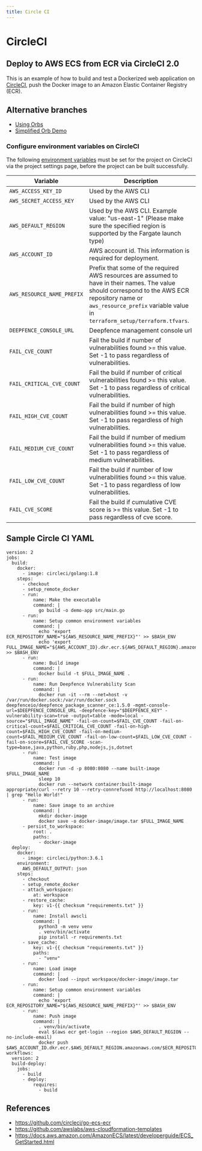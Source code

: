 ```yaml
---
title: Circle CI
---
```


# CircleCI

## Deploy to AWS ECS from ECR via CircleCI 2.0

This is an example of how to build and test a Dockerized web application on [CircleCI](https://circleci.com), push the Docker image to an Amazon Elastic Container Registry (ECR).

## Alternative branches
* [Using Orbs](https://github.com/CircleCI-Public/circleci-demo-aws-ecs-ecr/tree/orbs)
* [Simplified Orb Demo](https://github.com/CircleCI-Public/circleci-demo-aws-ecs-ecr/tree/simple_orb_demo)

### Configure environment variables on CircleCI
The following [environment variables](https://circleci.com/docs/2.0/env-vars/#setting-an-environment-variable-in-a-project) must be set for the project on CircleCI via the project settings page, before the project can be built successfully.


| Variable                   | Description                                                                                                                                                                                                                  |
|----------------------------|------------------------------------------------------------------------------------------------------------------------------------------------------------------------------------------------------------------------------|
| `AWS_ACCESS_KEY_ID`        | Used by the AWS CLI                                                                                                                                                                                                          |
| `AWS_SECRET_ACCESS_KEY`    | Used by the AWS CLI                                                                                                                                                                                                          |
| `AWS_DEFAULT_REGION`       | Used by the AWS CLI. Example value: "us-east-1" (Please make sure the specified region is supported by the Fargate launch type)                                                                                              |
| `AWS_ACCOUNT_ID`           | AWS account id. This information is required for deployment.                                                                                                                                                                 |
| `AWS_RESOURCE_NAME_PREFIX` | Prefix that some of the required AWS resources are assumed to have in their names. The value should correspond to the AWS ECR repository name or `aws_resource_prefix` variable value in `terraform_setup/terraform.tfvars`. |
| `DEEPFENCE_CONSOLE_URL`    | Deepfence management console url                                                                                                                                                                                             |
| `FAIL_CVE_COUNT`           | Fail the build if number of vulnerabilities found >= this value. Set -1 to pass regardless of vulnerabilities.                                                                                                               |
| `FAIL_CRITICAL_CVE_COUNT`  | Fail the build if number of critical vulnerabilities found >= this value. Set -1 to pass regardless of critical vulnerabilities.                                                                                             |
| `FAIL_HIGH_CVE_COUNT`      | Fail the build if number of high vulnerabilities found >= this value. Set -1 to pass regardless of high vulnerabilities.                                                                                                     |
| `FAIL_MEDIUM_CVE_COUNT`    | Fail the build if number of medium vulnerabilities found >= this value. Set -1 to pass regardless of medium vulnerabilities.                                                                                                 |
| `FAIL_LOW_CVE_COUNT`       | Fail the build if number of low vulnerabilities found >= this value. Set -1 to pass regardless of low vulnerabilities.                                                                                                       |
| `FAIL_CVE_SCORE`           | Fail the build if cumulative CVE score is >= this value. Set -1 to pass regardless of cve score.                                                                                                                             |

## Sample Circle CI YAML

```
version: 2
jobs:
  build:
    docker:
      - image: circleci/golang:1.8
    steps:
      - checkout
      - setup_remote_docker
      - run:
          name: Make the executable
          command: |
            go build -o demo-app src/main.go
      - run:
          name: Setup common environment variables
          command: |
            echo 'export ECR_REPOSITORY_NAME="${AWS_RESOURCE_NAME_PREFIX}"' >> $BASH_ENV
            echo 'export FULL_IMAGE_NAME="${AWS_ACCOUNT_ID}.dkr.ecr.${AWS_DEFAULT_REGION}.amazonaws.com/${ECR_REPOSITORY_NAME}:${CIRCLE_SHA1}"' >> $BASH_ENV
      - run:
          name: Build image
          command: |
            docker build -t $FULL_IMAGE_NAME .
      - run:
          name: Run Deepfence Vulnerability Scan
          command: |
            docker run -it --rm --net=host -v /var/run/docker.sock:/var/run/docker.sock deepfenceio/deepfence_package_scanner_ce:1.5.0 -mgmt-console-url=$DEEPFENCE_CONSOLE_URL -deepfence-key="$DEEPFENCE_KEY" -vulnerability-scan=true -output=table -mode=local -source="$FULL_IMAGE_NAME" -fail-on-count=$FAIL_CVE_COUNT -fail-on-critical-count=$FAIL_CRITICAL_CVE_COUNT -fail-on-high-count=$FAIL_HIGH_CVE_COUNT -fail-on-medium-count=$FAIL_MEDIUM_CVE_COUNT -fail-on-low-count=$FAIL_LOW_CVE_COUNT -fail-on-score=$FAIL_CVE_SCORE -scan-type=base,java,python,ruby,php,nodejs,js,dotnet
      - run:
          name: Test image
          command: |
            docker run -d -p 8080:8080 --name built-image $FULL_IMAGE_NAME
            sleep 10
            docker run --network container:built-image appropriate/curl --retry 10 --retry-connrefused http://localhost:8080 | grep "Hello World!"
      - run:
          name: Save image to an archive
          command: |
            mkdir docker-image
            docker save -o docker-image/image.tar $FULL_IMAGE_NAME
      - persist_to_workspace:
          root: .
          paths:
            - docker-image
  deploy:
    docker:
      - image: circleci/python:3.6.1
    environment:
      AWS_DEFAULT_OUTPUT: json
    steps:
      - checkout
      - setup_remote_docker
      - attach_workspace:
          at: workspace
      - restore_cache:
          key: v1-{{ checksum "requirements.txt" }}
      - run:
          name: Install awscli
          command: |
            python3 -m venv venv
            . venv/bin/activate
            pip install -r requirements.txt
      - save_cache:
          key: v1-{{ checksum "requirements.txt" }}
          paths:
            - "venv"
      - run:
          name: Load image
          command: |
            docker load --input workspace/docker-image/image.tar
      - run:
          name: Setup common environment variables
          command: |
            echo 'export ECR_REPOSITORY_NAME="${AWS_RESOURCE_NAME_PREFIX}"' >> $BASH_ENV
      - run:
          name: Push image
          command: |
            . venv/bin/activate
            eval $(aws ecr get-login --region $AWS_DEFAULT_REGION --no-include-email)
            docker push $AWS_ACCOUNT_ID.dkr.ecr.$AWS_DEFAULT_REGION.amazonaws.com/$ECR_REPOSITORY_NAME:$CIRCLE_SHA1
workflows:
  version: 2
  build-deploy:
    jobs:
      - build
      - deploy:
          requires:
            - build
```

## References
- https://github.com/circleci/go-ecs-ecr
- https://github.com/awslabs/aws-cloudformation-templates
- https://docs.aws.amazon.com/AmazonECS/latest/developerguide/ECS_GetStarted.html